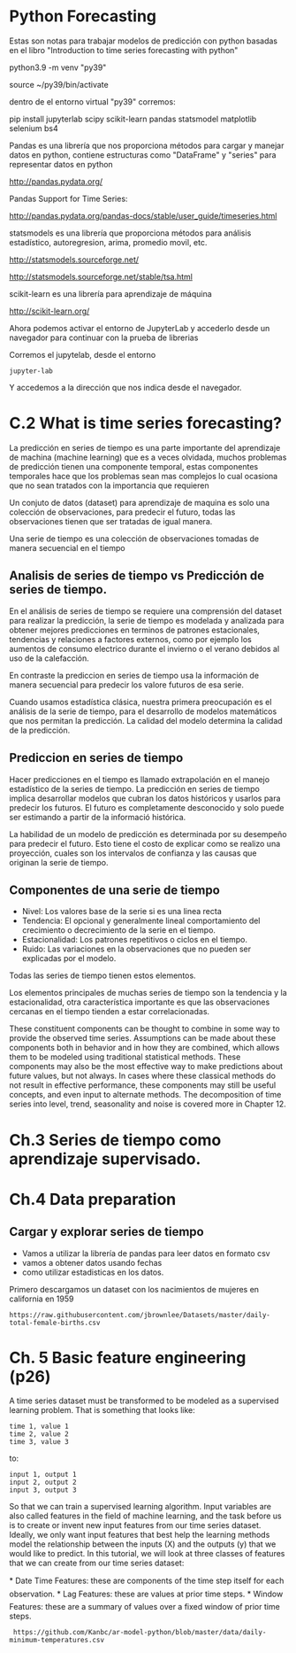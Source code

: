 # Python Forecasting

Estas son notas para trabajar modelos de predicción con python 
basadas en el libro "Introduction to time series forecasting with python"

python3.9 -m venv "py39"

source ~/py39/bin/activate

dentro de el entorno virtual "py39" corremos:

pip install jupyterlab scipy scikit-learn pandas statsmodel matplotlib selenium bs4

Pandas es una librería que nos proporciona métodos para cargar y manejar datos en python, contiene estructuras como "DataFrame" y "series" para representar datos en python

http://pandas.pydata.org/

Pandas Support for Time Series:

http://pandas.pydata.org/pandas-docs/stable/user_guide/timeseries.html

statsmodels es una librería que proporciona métodos para análisis estadístico, autoregresion, arima, promedio movil, etc.

http://statsmodels.sourceforge.net/

http://statsmodels.sourceforge.net/stable/tsa.html

scikit-learn es una librería para aprendizaje de máquina

http://scikit-learn.org/

Ahora podemos activar el entorno de JupyterLab y accederlo desde un navegador para continuar con la prueba de librerias

Corremos el jupytelab, desde el entorno
~~~
jupyter-lab
~~~
Y accedemos a la dirección que nos indica desde el navegador.

# C.2 What is time series forecasting?

La predicción en series de tiempo es una parte importante del aprendizaje de machina (machine learning) que es a veces olvidada, muchos problemas de predicción tienen una componente temporal, estas componentes temporales hace que los problemas sean mas complejos lo cual ocasiona que no sean tratados con la importancia que requieren

Un conjuto de datos (dataset) para aprendizaje de maquina es solo una colección de observaciones, para predecir el futuro, todas las observaciones tienen que ser tratadas de igual manera.

Una serie de tiempo es una colección de observaciones tomadas de manera secuencial en el tiempo

## Analisis de series de tiempo vs Predicción de series de tiempo.

En el análisis de series de tiempo se requiere una comprensión del dataset para realizar la predicción, la serie de tiempo es modelada y analizada para obtener mejores predicciones en terminos de patrones estacionales, tendencias y relaciones a factores externos, como por ejemplo los aumentos de consumo electrico durante el invierno o el verano debidos al uso de la calefacción.

En contraste la prediccion en series de tiempo usa la información de manera secuencial para predecir los valore futuros de esa serie.

Cuando usamos estadística clásica, nuestra primera preocupación es el análisis de la serie de tiempo, para el desarrollo de modelos matemáticos que nos permitan la predicción. La calidad del modelo determina la calidad de la predicción.

## Prediccion en series de tiempo

Hacer predicciones en el tiempo es llamado extrapolación en el manejo estadístico de la series de tiempo. La predicción en series de tiempo implica desarrollar modelos que cubran los datos históricos y usarlos para predecir los futuros. El futuro es completamente desconocido y solo puede ser estimando a partir de la informació histórica.

La habilidad de un modelo de predicción es determinada por su desempeño para predecir el futuro. Esto tiene el costo de explicar como se realizo  una proyección, cuales son los intervalos de confianza y las causas que originan la serie de tiempo. 

## Componentes de una serie de tiempo

* Nivel: Los valores base de la serie si es una linea recta
* Tendencia: El opcional y generalmente lineal comportamiento del  crecimiento o decrecimiento de la serie en el tiempo.
* Estacionalidad: Los patrones repetitivos o ciclos en el tiempo.
* Ruido: Las variaciones en la observaciones que no pueden ser explicadas por el modelo. 

Todas las series de tiempo tienen estos elementos. 

Los elementos principales de muchas series de tiempo son la tendencia y la estacionalidad, otra característica importante es que las observaciones cercanas en el tiempo tienden a estar correlacionadas. 

These constituent components can be thought to combine in some way to provide the observed time series. Assumptions can be made about these components both in behavior and in how they are combined, which allows them to be modeled using traditional statistical methods. These components may also be the most effective way to make predictions about
future values, but not always. In cases where these classical methods do not result in effective performance, these components may still be useful concepts, and even input to alternate methods.
The decomposition of time series into level, trend, seasonality and noise is covered more in Chapter 12.

# Ch.3 Series de tiempo como aprendizaje supervisado. 


# Ch.4 Data preparation

## Cargar y explorar series de tiempo

* Vamos a utilizar la librería de pandas para leer datos en formato csv
* vamos a obtener datos usando fechas
* como utilizar estadisticas en los datos.

Primero descargamos un dataset con los nacimientos de mujeres en california en 1959

~~~
https://raw.githubusercontent.com/jbrownlee/Datasets/master/daily-total-female-births.csv
~~~



# Ch. 5 Basic feature engineering (p26)


A time series dataset must be transformed to be modeled as a supervised learning problem.
That is something that looks like:

~~~
time 1, value 1
time 2, value 2
time 3, value 3
~~~

to:
~~~
input 1, output 1
input 2, output 2
input 3, output 3
~~~

So that we can train a supervised learning algorithm. Input variables are also called features in the field of machine learning, and the task before us is to create or invent new input features from our time series dataset. Ideally, we only want input features that best help the learning methods model the relationship between the inputs (X) and the outputs (y) that we would like to predict. In this tutorial, we will look at three classes of features that we can create from our time series dataset:

* Date Time Features: these are components of the time step itself for each observation.
* Lag Features: these are values at prior time steps.
* Window Features: these are a summary of values over a fixed window of prior time steps.


~~~
 https://github.com/Kanbc/ar-model-python/blob/master/data/daily-minimum-temperatures.csv
~~~


